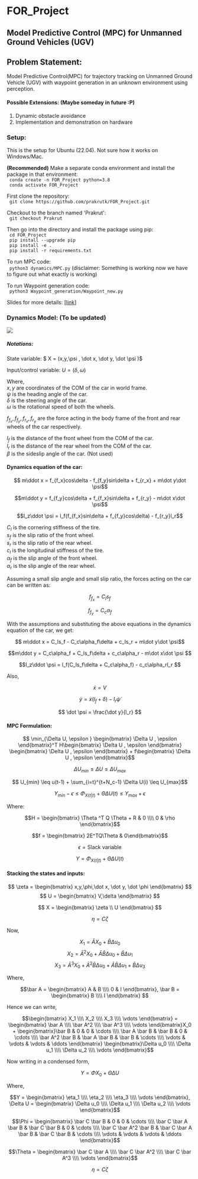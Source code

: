 # FOR_Project

## Model Predictive Control (MPC) for Unmanned Ground Vehicles (UGV)

## Problem Statement:
Model Predictive Control(MPC) for trajectory tracking on Unmanned Ground Vehicle (UGV) with waypoint generation in an unknown environment using perception. 

#### Possible Extensions: (Maybe someday in future :P)  
1. Dynamic obstacle avoidance
2. Implementation and demonstration on hardware

### Setup:
This is the setup for Ubuntu (22.04). Not sure how it works on Windows/Mac.

**(Recommended)** Make a separate conda environment and install the package in that environment: \
``` conda create -n FOR_Project python=3.8``` \
``` conda activate FOR_Project``` 

First clone the repository: \
``` git clone https://github.com/prakrutk/FOR_Project.git```

Checkout to the branch named 'Prakrut': \
``` git checkout Prakrut```

Then go into the directory and install the package using pip: \
``` cd FOR_Project``` \
``` pip install --upgrade pip``` \
``` pip install -e .``` \
``` pip install -r requirements.txt``` 

To run MPC code: \
``` python3 dynamics/MPC.py``` (disclaimer: Something is working now we have to figure out what exactly is working)

To run Waypoint generation code: \
``` python3 Waypoint_generation/Waypoint_new.py```

Slides for more details: [[link]](https://docs.google.com/presentation/d/1EOERHrvmmig15cRWBNJTbL0w9K2bnEmMU350yCoVCFA/edit?usp=sharing)


### Dynamics Model: (To be updated)
![](https://github.com/prakrutk/FOR_Project/blob/Prakrut/Model.png)

##### Notations:
State variable: $ X = (x,y,\psi , \dot x, \dot y, \dot \psi  )$

Input/control variable: $U = (\delta, \omega )$

Where, \
$x,y$ are coordinates of the COM of the car in world frame. \
$\psi$ is the heading angle of the car. \
$\delta$ is the steering angle of the car. \
$\omega$ is the rotational speed of both the wheels.

$f_{f_x},f_{f_y},f_{r_x},f_{r_y}$ are the force acting in the body frame of the front and rear wheels of the car respectively. 

$l_f$ is the distance of the front wheel from the COM of the car. \
$l_r$ is the distance of the rear wheel from the COM of the car. \
$\beta$ is the sideslip angle of the car. (Not used) 

#### Dynamics equation of the car: 

$$ m\ddot x = f_{f_x}cos\delta - f_{f_y}sin\delta + f_{r_x} + m\dot y\dot \psi$$ 

$$m\ddot y = f_{f_y}cos\delta + f_{f_x}sin\delta + f_{r_y} - m\dot x\dot \psi$$

$$I_z\ddot \psi = l_f(f_{f_x}sin\delta + f_{f_y}cos\delta) - f_{r_y}l_r$$

$C_l$ is the cornering stiffness of the tire. \
$s_f$ is the slip ratio of the front wheel. \
$s_r$ is the slip ratio of the rear wheel. \
$c_l$ is the longitudinal stiffness of the tire. \
$\alpha_f$ is the slip angle of the front wheel. \
$\alpha_r$ is the slip angle of the rear wheel. 

Assuming a small slip angle and small slip ratio, the forces acting on the car can be written as:

$$ f_{f_x} = C_ls_f$$ 

$$ f_{f_y} = C_c\alpha_f$$

With the assumptions and substituting the above equations in the dynamics equation of the car, we get:

$$ m\ddot x = C_ls_f - C_c\alpha_f\delta + c_ls_r + m\dot y\dot \psi$$ 

$$m\ddot y = C_c\alpha_f + C_ls_f\delta + c_c\alpha_r - m\dot x\dot \psi $$ 

$$I_z\ddot \psi = l_f(C_ls_f\delta + C_c\alpha_f) - c_c\alpha_rl_r $$

Also,

$$ \dot x = V $$

$$ \dot y = \dot x(l_f + \delta) - l_r\dot \psi $$

$$ \dot \psi = \frac{\dot y}{l_r} $$

<!-- #### Linearized Dynamics equation of the car:

$$ \dot \Epsilon = A\Epsilon + BU $$

where, $\Epsilon$ is the state variable and $U$ is the control variable.

$$\Epsilon = \begin{bmatrix} x,y,\phi,\dot x,\dot y, \dot \phi \end{bmatrix}$$

$$U = \begin{bmatrix} V, \delta \end{bmatrix}$$ -->

#### MPC Formulation:

$$ \min_{\Delta U, \epsilon } \begin{bmatrix} \Delta U , \epsilon \end{bmatrix}^T H\begin{bmatrix} \Delta U , \epsilon \end{bmatrix} \begin{bmatrix} \Delta U , \epsilon \end{bmatrix} + f\begin{bmatrix} \Delta U , \epsilon \end{bmatrix}$$

$$ \Delta U_{min} \leq \Delta U \leq \Delta U_{max}$$

$$ U_{min} \leq u(t-1) + \sum_{i=t}^{t+N_c-1} \Delta U(i) \leq U_{max}$$

$$ Y_{min} - \epsilon \leq \Phi_{X(t|t)} + \Theta \Delta U(t) \leq Y_{max} + \epsilon$$

Where: 

$$H = \begin{bmatrix} \Theta ^T Q \Theta + R & 0 \\\\ 0 & \rho \end{bmatrix}$$

$$f = \begin{bmatrix} 2E^TQ\Theta & 0\end{bmatrix}$$

$$\epsilon = \text{Slack variable} $$

$$Y = \Phi_{X(t|t)} + \Theta \Delta U(t)$$
<!-- 
#### Stacking the states and inputs:

$$\eeta = \begin{bmatrix} x,y,\phi,\dot x,\dot y, \dot \phi \end{bmatrix}$$

$$U = \begin{bmatrix} V, \delta \end{bmatrix}$$

$$\Delta U = \begin{bmatrix} \Delta V, \Delta \delta \end{bmatrix}$$

$$\X = \begin{bmatrix} \Epsilon, U \end{bmatrix} $$ -->

#### Stacking the states and inputs:

$$ \zeta = \begin{bmatrix} x,y,\phi,\dot x, \dot y, \dot \phi \end{bmatrix} $$
$$ U = \begin{bmatrix} V,\delta \end{bmatrix} $$

$$ X = \begin{bmatrix} \zeta \\ U \end{bmatrix} $$

$$\eta = C\zeta$$

Now,

$$
X_1 = \bar A X_0 + \bar B \Delta u_0 
$$
$$
X_2 = \bar A^2 X_0 + \bar A\bar B \Delta u_0 + \bar B \Delta u_1
$$
$$
X_3 = \bar A^3 X_0 + \bar A^2\bar B \Delta u_0 + \bar A\bar B \Delta u_1 + \bar B \Delta u_3
$$

Where,

$$\bar A = \begin{bmatrix} A & B \\\\ 0 & I \end{bmatrix}, \bar B = \begin{bmatrix} B \\\\ I \end{bmatrix} $$

Hence we can write,

$$\begin{bmatrix} X_1 \\\\ X_2 \\\\ X_3 \\\\ \vdots \end{bmatrix} = \begin{bmatrix} \bar A \\\\ \bar A^2 \\\\ \bar A^3 \\\\ \vdots \end{bmatrix}X_0 + \begin{bmatrix}\bar B & 0 & 0 & \cdots \\\\ \bar A \bar B & \bar B & 0 & \cdots
\\\\ \bar A^2 \bar B & \bar A \bar B & \bar B & \cdots \\\\ \vdots & \vdots & \vdots & \ddots \end{bmatrix} \begin{bmatrix}\Delta u_0 \\\\ \Delta u_1 \\\\ \Delta u_2 \\\\ \vdots \end{bmatrix}$$

Now writing in a condensed form,

$$Y = \Phi X_0 + \Theta \Delta U$$

Where,

$$Y = \begin{bmatrix} \eta_1 \\\\ \eta_2 \\\\ \eta_3 \\\\ \vdots \end{bmatrix}, \Delta U = \begin{bmatrix} \Delta u_0 \\\\ \Delta u_1 \\\\ \Delta u_2 \\\\ \vdots \end{bmatrix}$$

$$\Phi = \begin{bmatrix} \bar C \bar B & 0 & 0 & \cdots \\\\ \bar C \bar A \bar B & \bar C \bar B & 0 & \cdots \\\\ \bar C \bar A^2 \bar B  & \bar C \bar A \bar B & \bar C \bar B & \cdots \\\\ \vdots & \vdots & \vdots & \ddots \end{bmatrix}$$

$$\Theta = \begin{bmatrix} \bar C \bar A \\\\ \bar C \bar A^2 \\\\ \bar C \bar A^3 \\\\ \vdots \end{bmatrix}$$

$$\eta = C\zeta$$

